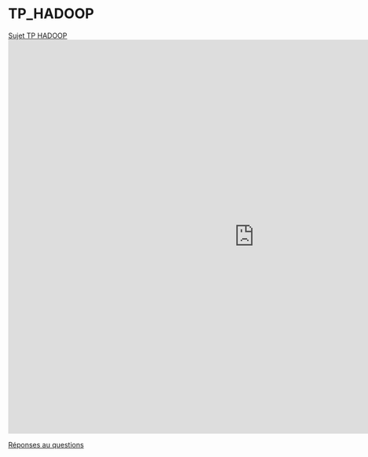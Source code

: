 # TP_HADOOP

<a href="https://im2ag-moodle.univ-grenoble-alpes.fr/pluginfile.php/53632/mod_resource/content/5/Hadoop-TP-imag.pdf" target="_blank">Sujet TP HADOOP</a> 
<embed src="https://im2ag-moodle.univ-grenoble-alpes.fr/pluginfile.php/53632/mod_resource/content/5/Hadoop-TP-imag.pdf" width="1000px" height="800px" />

[Réponses au questions](http://github.com/ziyi-hub/TP_HADOOP/blob/main/reponses.txt)
